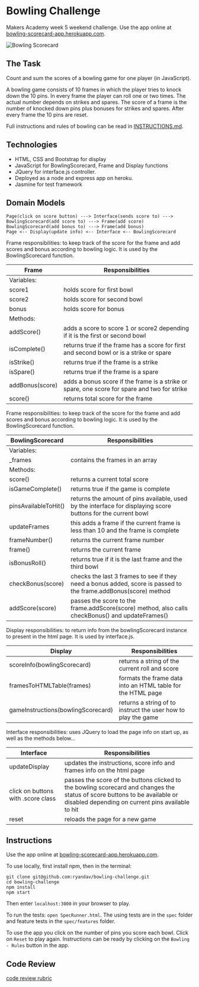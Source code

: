 
Bowling Challenge
=================

Makers Academy week 5 weekend challenge. Use the app online at [bowling-scorecard-app.herokuapp.com](https://bowling-scorecard-app.herokuapp.com/).

![Bowling Scorecard](https://i.imgur.com/y7azhzn.png)

## The Task

Count and sum the scores of a bowling game for one player (in JavaScript).

A bowling game consists of 10 frames in which the player tries to knock down the 10 pins. In every frame the player can roll one or two times. The actual number depends on strikes and spares. The score of a frame is the number of knocked down pins plus bonuses for strikes and spares. After every frame the 10 pins are reset.

Full instructions and rules of bowling can be read in [INSTRUCTIONS.md](INSTRUCTIONS.md).

## Technologies
- HTML, CSS and Bootstrap for display
- JavaScript for BowlingScorecard, Frame and Display functions
- JQuery for interface.js controller.
- Deployed as a node and express app on heroku.
- Jasmine for test framework

## Domain Models

```dm
Page(click on score button) ---> Interface(sends score to) ---> BowlingScorecard(add score to) ---> Frame(add score)
BowlingScorecard(add bonus to) ---> Frame(add bonus)
Page <-- Display(update info) <-- Interface <-- BowlingScorecard
```

Frame responsibilities: to keep track of the score for the frame and add scores and bonus according to bowling logic. It is used by the BowlingScorecard function.

|Frame | Responsibilities |
|--|--|
| Variables: |  |
| score1 | holds score for first bowl |
| score2 | holds score for second bowl |
| bonus | holds score for bonus |
| Methods: | |
| addScore() | adds a score to score 1 or score2 depending if it is the first or second bowl|
| isComplete() | returns true if the frame has a score for first and second bowl or is a strike or spare |
| isStrike() | returns true if the frame is a strike |
| isSpare() | returns true if the frame is a spare |
| addBonus(score) | adds a bonus score if the frame is a strike or spare, one score for spare and two for strike |
| score() | returns total score for the frame |

Frame responsibilities: to keep track of the score for the frame and add scores and bonus according to bowling logic. It is used by the BowlingScorecard function.

| BowlingScorecard | Responsibilities |
|-|-|
| Variables: | |
| _frames | contains the frames in an array |
| Methods: | |
| score() | returns a current total score |
| isGameComplete() | returns true if the game is complete |
| pinsAvailableToHit() | returns the amount of pins available, used by the interface for displaying score buttons for the current bowl
| updateFrames | this adds a frame if the current frame is less than 10 and the frame is complete |
| frameNumber() | returns the current frame number |
| frame() | returns the current frame |
| isBonusRoll() | returns true if it is the last frame and the third bowl |
| checkBonus(score) | checks the last 3 frames to see if they need a bonus added, score is passed to the frame.addBonus(score) method |
| addScore(score) | passes the score to the frame.addScore(score) method, also calls checkBonus() and updateFrames() |

Display responsibilities: to return info from the bowlingScorecard instance to present in the html page. It is used by interface.js.

| Display | Responsibilities |
|-|-|
| scoreInfo(bowlingScorecard) | returns a string of the current roll and score |
| framesToHTMLTable(frames) | formats the frame data into an HTML table for the HTML page |
| gameInstructions(bowlingScorecard) | returns a string of to instruct the user how to play the game |

Interface responsibilities: uses JQuery to load the page info on start up, as well as the methods below...

| Interface | Responsibilities |
|-|-|
| updateDisplay | updates the instructions, score info and frames info on the html page |
| click on buttons with .score class | passes the score of the buttons clicked to the bowling scorecard and changes the status of score buttons to be available or disabled depending on current pins available to hit |
| reset | reloads the page for a new game |


## Instructions

Use the app online at [bowling-scorecard-app.herokuapp.com](https://bowling-scorecard-app.herokuapp.com/).

To use locally, first install npm, then in the terminal:
```
git clone git@github.com:ryandav/bowling-challenge.git
cd bowling-challenge
npm install
npm start
```

Then enter `localhost:3000` in your browser to play.

To run the tests: `open SpecRunner.html`. The using tests are in the `spec` folder and feature tests in the `spec/features` folder.

To use the app you click on the number of pins you score each bowl. Click on `Reset` to play again. Instructions can be ready by clicking on the `Bowling - Rules` button in the app.

## Code Review

[code review rubric](docs/review.md)
